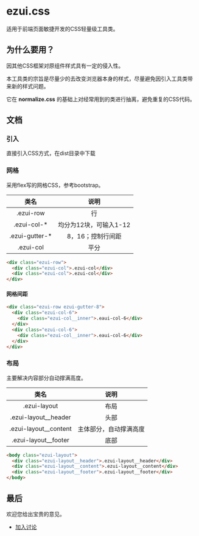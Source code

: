 # ezui.css
适用于前端页面敏捷开发的CSS轻量级工具类。

## 为什么要用？

因其他CSS框架对原组件样式具有一定的侵入性。  

本工具类的宗旨是尽量少的去改变浏览器本身的样式，尽量避免因引入工具类带
来新的样式问题。

它在 **normalize.css** 的基础上对经常用到的类进行抽离，避免重复的CSS代码。

## 文档

### 引入

直接引入CSS方式，在dist目录中下载

### 网格
采用flex写的网格CSS，参考bootstrap。

| 类名        | 说明   |
| :--------:  | :-----:  |
| .ezui-row | 行 |
| .ezui-col-* |   均分为12块，可输入1-12   |
| .ezui-gutter-* |   8，16；控制行间距   |
| .ezui-col |    平分    |

```html
<div class="ezui-row">
  <div class="ezui-col">.ezui-col</div>
  <div class="ezui-col">.ezui-col</div>
</div>
```

#### 网格间距
```html
<div class="ezui-row ezui-gutter-8">
  <div class="ezui-col-6">
    <div class="ezui-col__inner">.eaui-col-6</div>
  </div>
  <div class="ezui-col-6">
    <div class="ezui-col__inner">.eaui-col-6</div>
  </div>
</div>
```

### 布局
主要解决内容部分自动撑满高度。

| 类名        | 说明   |
| :--------:  | :-----:  |
| .ezui-layout  |  布局  |
| .ezui-layout__header  |  头部  |
| .ezui-layout__content | 主体部分，自动撑满高度  |
| .ezui-layout__footer  |    底部    |

```html
<body class="ezui-layout">
  <div class="ezui-layout__header">.ezui-layout__header</div>
  <div class="ezui-layout__content">.ezui-layout__content</div>
  <div class="ezui-layout__footer">.ezui-layout__footer</div>
</body>
```

## 最后
欢迎您给出宝贵的意见。  
- [加入讨论](https://github.com/colodoo/ezui.css/issues)  